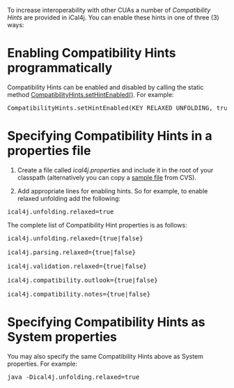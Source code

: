 To increase interoperability with other CUAs a number of <em>Compatibility Hints</em> are provided in iCal4j. You can enable these hints in one of three (3) ways:

# Enabling Compatibility Hints programmatically

Compatibility Hints can be enabled and disabled by calling the static method [CompatibilityHints.setHintEnabled()](http://m2.modularity.net.au/projects/ical4j/apidocs/net/fortuna/ical4j/util/CompatibilityHints.html#setHintEnabled(java.lang.String,%20boolean)). For example:

<pre>CompatibilityHints.setHintEnabled(KEY_RELAXED_UNFOLDING, true);</pre>

# Specifying Compatibility Hints in a properties file

1. Create a file called <em>ical4j.properties</em> and include it in the root of your classpath (alternatively you can copy a [sample file](http://ical4j.cvs.sourceforge.net/viewvc/*checkout*/ical4j/iCal4j/test/ical4j.properties) from CVS).

2. Add appropriate lines for enabling hints. So for example, to enable relaxed unfolding add the following:

<pre>ical4j.unfolding.relaxed=true</pre>

The complete list of Compatibility Hint properties is as follows:

<pre>
ical4j.unfolding.relaxed={true|false}

ical4j.parsing.relaxed={true|false}

ical4j.validation.relaxed={true|false}

ical4j.compatibility.outlook={true|false}

ical4j.compatibility.notes={true|false}
</pre>

# Specifying Compatibility Hints as System properties

You may also specify the same Compatibility Hints above as System properties. For example:

<pre>java -Dical4j.unfolding.relaxed=true <some_program></pre>
